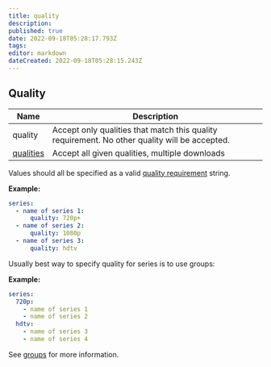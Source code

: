 ```yaml
---
title: quality
description: 
published: true
date: 2022-09-18T05:28:17.793Z
tags: 
editor: markdown
dateCreated: 2022-09-18T05:28:15.243Z
---
```


## Quality

| **Name** | **Description** |
| --- | --- |
| quality | Accept only qualities that match this quality requirement. No other quality will be accepted. |
| [qualities](/Plugins/series/qualities) | Accept all given qualities, multiple downloads |

Values should all be specified as a valid [quality requirement](/Qualities#Requirements) string.

**Example:**

```yaml
series:
  - name of series 1:
      quality: 720p+
  - name of series 2:
      quality: 1080p
  - name of series 3:
      quality: hdtv
```

Usually best way to specify quality for series is to use groups:

**Example:**

```yaml
series:
  720p:
    - name of series 1
    - name of series 2
  hdtv:
    - name of series 3
    - name of series 4
```

See [groups](/Plugins/series/per_group_settings) for more information.